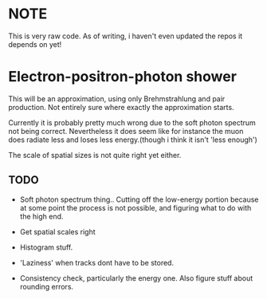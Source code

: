 
# NOTE
This is very raw code. As of writing, i haven't even updated the repos it 
depends on yet!

# Electron-positron-photon shower

This will be an approximation, using only Brehmstrahlung and pair production.
Not entirely sure where exactly the approximation starts.

Currently it is probably pretty much wrong due to the soft photon spectrum
not being correct. Nevertheless it does seem like for instance the muon does
radiate less and loses less energy.(though i think it isn't 'less enough')

The scale of spatial sizes is not quite right yet either.

## TODO

* Soft photon spectrum thing.. Cutting off the low-energy portion because
  at some point the process is not possible, and figuring what to do with
  the high end.

* Get spatial scales right

* Histogram stuff.

* 'Laziness' when tracks dont have to be stored.

* Consistency check, particularly the energy one. Also figure stuff about 
  rounding errors.
